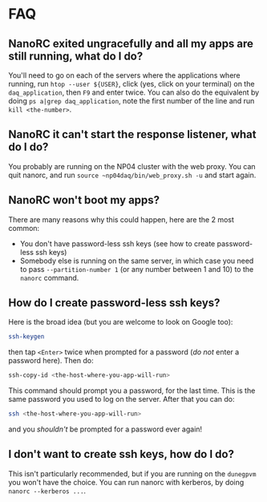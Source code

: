 # FAQ

## NanoRC exited ungracefully and all my apps are still running, what do I do?
You'll need to go on each of the servers where the applications where running, run `htop --user ${USER}`, click (yes, click on your terminal) on the `daq_application`, then `F9` and enter twice. You can also do the equivalent by doing `ps a|grep daq_application`, note the first number of the line and run `kill <the-number>`.

## NanoRC it can't start the response listener, what do I do?
You probably are running on the NP04 cluster with the web proxy. You can quit nanorc, and run `source ~np04daq/bin/web_proxy.sh -u` and start again.

## NanoRC won't boot my apps?
There are many reasons why this could happen, here are the 2 most common:
 - You don't have password-less ssh keys (see how to create password-less ssh keys)
 - Somebody else is running on the same server, in which case you need to pass `--partition-number 1` (or any number between 1 and 10) to the `nanorc` command.

## How do I create password-less ssh keys?
Here is the broad idea (but you are welcome to look on Google too):
```bash
ssh-keygen
```
then tap `<Enter>` twice when prompted for a password (*do not* enter a password here).
Then do:
```bash
ssh-copy-id <the-host-where-you-app-will-run>
```
This command should prompt you a password, for the last time. This is the same password you used to log on the server. After that you can do:
```bash
ssh <the-host-where-you-app-will-run>
```
and you _shouldn't_ be prompted for a password ever again!

## I don't want to create ssh keys, how do I do?
This isn't particularly recommended, but if you are running on the `dunegpvm` you won't have the choice. You can run nanorc with kerberos, by doing `nanorc --kerberos ...`.
